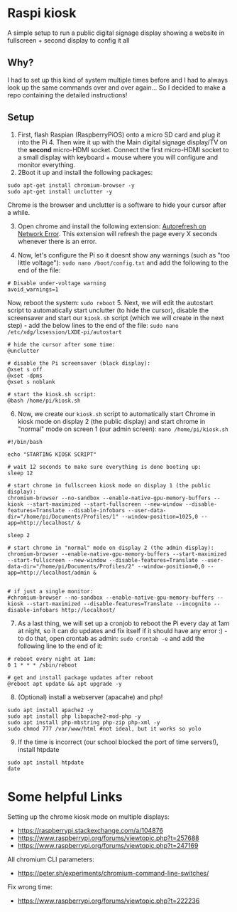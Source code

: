 # Raspi kiosk
A simple setup to run a public digital signage display showing a website in fullscreen + second display to config it all 

## Why?
I had to set up this kind of system multiple times before and I had to always look up the same commands over and over again... So I decided to make a repo containing the detailed instructions!

## Setup
1. First, flash Raspian (RaspberryPiOS) onto a micro SD card and plug it into the Pi 4. Then wire it up with the Main digital signage display/TV on the **second** micro-HDMI socket. Connect the first micro-HDMI socket to a small display with keyboard + mouse where you will configure and monitor everything.
2. 2Boot it up and install the following packages:
```
sudo apt-get install chromium-browser -y
sudo apt-get install unclutter -y 
```
Chrome is the browser and unclutter is a software to hide your cursor after a while.

3. Open chrome and install the following extension: [Autorefresh on Network Error](https://chrome.google.com/webstore/detail/autorefresh-on-network-er/milcogahlcilalagefhdhnoikibkoloo). This extension will refresh the page every X seconds whenever there is an error.

4. Now, let's configure the Pi so it doesnt show any warnings (such as "too little voltage"): `sudo nano /boot/config.txt` and add the following to the end of the file:
```
# Disable under-voltage warning
avoid_warnings=1
```
Now, reboot the system: `sudo reboot`
5. Next, we will edit the autostart script to automatically start unclutter (to hide the cursor), disable the screensaver and start our `kiosk.sh` script (which we will create in the next step) - add the below lines to the end of the file: `sudo nano /etc/xdg/lxsession/LXDE-pi/autostart`
```
# hide the cursor after some time:
@unclutter

# disable the Pi screensaver (black display):
@xset s off
@xset -dpms
@xset s noblank

# start the kiosk.sh script:
@bash /home/pi/kiosk.sh
```
6. Now, we create our `kiosk.sh` script to automatically start Chrome in kiosk mode on display 2 (the public display) and start chrome in "normal" mode on screen 1 (our admin screen): `nano /home/pi/kiosk.sh`
```
#!/bin/bash

echo "STARTING KIOSK SCRIPT"

# wait 12 seconds to make sure everything is done booting up:
sleep 12

# start chrome in fullscreen kiosk mode on display 1 (the public display):
chromium-browser --no-sandbox --enable-native-gpu-memory-buffers --kiosk --start-maximized --start-fullscreen --new-window --disable-features=Translate --disable-infobars --user-data-dir="/home/pi/Documents/Profiles/1" --window-position=1025,0 --app=http://localhost/ &

sleep 2

# start chrome in "normal" mode on display 2 (the admin display):
chromium-browser --enable-native-gpu-memory-buffers --start-maximized --start-fullscreen --new-window --disable-features=Translate --user-data-dir="/home/pi/Documents/Profiles/2" --window-position=0,0 --app=http://localhost/admin &


# if just a single monitor:
#chromium-browser --no-sandbox --enable-native-gpu-memory-buffers --kiosk --start-maximized --disable-features=Translate --incognito --disable-infobars http://localhost/

```
7. As a last thing, we will set up a cronjob to reboot the Pi every day at 1am at night, so it can do updates and fix itself if it should have any error :) - to do that, open crontab as admin: `sudo crontab -e` and add the following line to the end of it:
```
# reboot every night at 1am:
0 1 * * * /sbin/reboot

# get and install package updates after reboot
@reboot apt update && apt upgrade -y
```

8. (Optional) install a webserver (apacahe) and php!
```
sudo apt install apache2 -y
sudo apt install php libapache2-mod-php -y
sudo apt install php-mbstring php-zip php-xml -y
sudo chmod 777 /var/www/html #not ideal, but it works so yolo
```
9. If the time is incorrect (our school blocked the port of time servers!), install htpdate
```
sudo apt install htpdate
date
```

# Some helpful Links
Setting up the chrome kiosk mode on multiple displays:
- https://raspberrypi.stackexchange.com/a/104876
- https://www.raspberrypi.org/forums/viewtopic.php?t=257688
- https://www.raspberrypi.org/forums/viewtopic.php?t=247169

All chromium CLI parameters:
- https://peter.sh/experiments/chromium-command-line-switches/

Fix wrong time:
- https://www.raspberrypi.org/forums/viewtopic.php?t=222236

